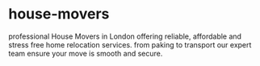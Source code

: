 # house-movers
professional House Movers in London offering reliable, affordable and stress free home relocation services. from paking to transport our expert team ensure your move is smooth and  secure.
